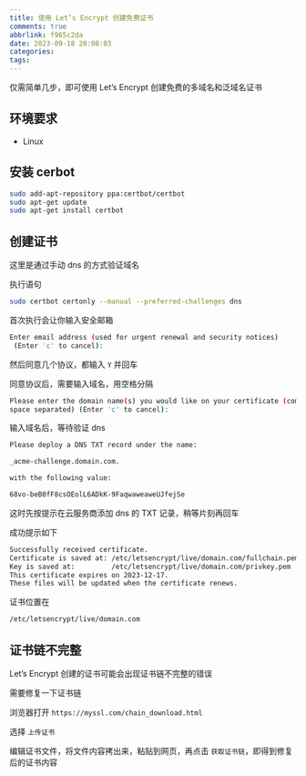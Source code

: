 ```yaml
---
title: 使用 Let’s Encrypt 创建免费证书
comments: true
abbrlink: f965c2da
date: 2023-09-18 20:08:03
categories:
tags:
---
```


仅需简单几步，即可使用 Let’s Encrypt 创建免费的多域名和泛域名证书

<!--more-->

## 环境要求

- Linux

## 安装 cerbot

```sh
sudo add-apt-repository ppa:certbot/certbot
sudo apt-get update
sudo apt-get install certbot
```

## 创建证书

这里是通过手动 dns 的方式验证域名

执行语句

```sh
sudo certbot certonly --manual --preferred-challenges dns
```

首次执行会让你输入安全邮箱

```sh
Enter email address (used for urgent renewal and security notices)
 (Enter 'c' to cancel):
```

然后同意几个协议，都输入 `Y` 并回车

同意协议后，需要输入域名，用空格分隔

```sh
Please enter the domain name(s) you would like on your certificate (comma and/or
space separated) (Enter 'c' to cancel):
```

输入域名后，等待验证 dns

```sh
Please deploy a DNS TXT record under the name:

_acme-challenge.domain.com.

with the following value:

68vo-beB0fF8csOEolL6ADkK-9FaqwaweaweUJfejSe
```

这时先按提示在云服务商添加 dns 的 TXT 记录，稍等片刻再回车

成功提示如下

```sh
Successfully received certificate.
Certificate is saved at: /etc/letsencrypt/live/domain.com/fullchain.pem
Key is saved at:         /etc/letsencrypt/live/domain.com/privkey.pem
This certificate expires on 2023-12-17.
These files will be updated when the certificate renews.
```

证书位置在

```sh
/etc/letsencrypt/live/domain.com
```

## 证书链不完整

Let’s Encrypt 创建的证书可能会出现证书链不完整的错误

需要修复一下证书链

浏览器打开 `https://myssl.com/chain_download.html`

选择 `上传证书`

编辑证书文件，将文件内容拷出来，粘贴到网页，再点击 `获取证书链`，即得到修复后的证书内容
